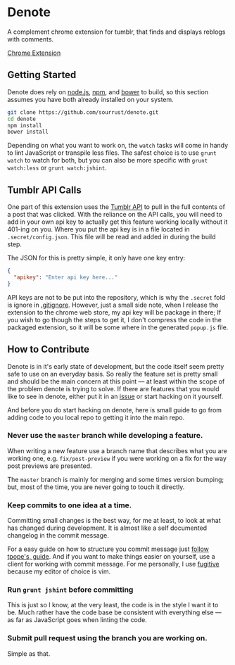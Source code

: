 # Denote

A complement chrome extension for tumblr, that finds and displays
reblogs with comments.

[Chrome Extension][1]

## Getting Started

Denote does rely on [node.js][2], [npm][3], and [bower][4] to build, so
this section assumes you have both already installed on your system.

```bash
git clone https://github.com/sourrust/denote.git
cd denote
npm install
bower install
```

Depending on what you want to work on, the `watch` tasks will come in
handy to lint JavaScript or transpile less files. The safest choice is
to use `grunt watch` to watch for both, but you can also be more
specific with `grunt watch:less` or `grunt watch:jshint`.

## Tumblr API Calls

One part of this extension uses the [Tumblr API][4] to pull in the full
contents of a post that was clicked. With the reliance on the API calls,
you will need to add in your own api key to actually get this feature
working locally without it 401-ing on you. Where you put the api key is
in a file located in `.secret/config.json`. This file will be read and
added in during the build step.

The JSON for this is pretty simple, it only have one key entry:

```json
{
  "apikey": "Enter api key here..."
}
```

API keys are not to be put into the repository, which is why the
`.secret` fold is ignore in [.gitignore][5]. However, just a small side
note, when I release the extension to the chrome web store, my api key
will be package in there; If you wish to go though the steps to get it,
I don't compress the code in the packaged extension, so it will be some
where in the generated `popup.js` file.

## How to Contribute

Denote is in it's early state of development, but the code itself seem
pretty safe to use on an everyday basis. So really the feature set is
pretty small and should be the main concern at this point — at least
within the scope of the problem denote is trying to solve. If there are
features that you would like to see in denote, either put it in an
[issue][6] or start hacking on it yourself.

And before you do start hacking on denote, here is small guide to go
from adding code to you local repo to getting it into the main repo.

### Never use the `master` branch while developing a feature.

When writing a new feature use a branch name that describes what you are
working one, e.g. `fix/post-preview` if you were working on a fix for
the way post previews are presented.

The `master` branch is mainly for merging and some times version
bumping; but, most of the time, you are never going to touch it
directly.

### Keep commits to one idea at a time.

Committing small changes is the best way, for me at least, to look at
what has changed during development. It is almost like a self documented
changelog in the commit message.

For a easy guide on how to structure you commit message just [follow
tpope's, guide][7]. And if you want to make things easier on yourself,
use a client for working with commit message. For me personally, I use
[fugitive][8] because my editor of choice is vim.

### Run `grunt jshint` before committing

This is just so I know, at the very least, the code is in the style I
want it to be. Much rather have the code base be consistent with
everything else — as far as JavaScript goes when linting the code.

### Submit pull request using the branch you are working on.

Simple as that.

[1]: https://chrome.google.com/webstore/detail/denote/ibfbkmghalfjcfeoocejnhhenidpgnbg
[2]: http://nodejs.org/
[3]: https://npmjs.org/
[4]: http://www.tumblr.com/docs/en/api/v2
[5]: https://github.com/sourrust/denote/blob/master/.gitignore
[6]: https://github.com/sourrust/denote/issues
[7]: http://tbaggery.com/2008/04/19/a-note-about-git-commit-messages.html
[8]: https://github.com/tpope/vim-fugitive
